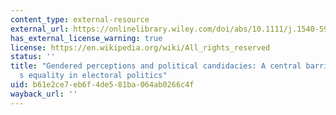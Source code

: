 ```yaml
---
content_type: external-resource
external_url: https://onlinelibrary.wiley.com/doi/abs/10.1111/j.1540-5907.2010.00484.x
has_external_license_warning: true
license: https://en.wikipedia.org/wiki/All_rights_reserved
status: ''
title: "Gendered perceptions and political candidacies: A central barrier to women\u2019\
  s equality in electoral politics"
uid: b61e2ce7-eb6f-4de5-81ba-064ab0266c4f
wayback_url: ''
---
```

